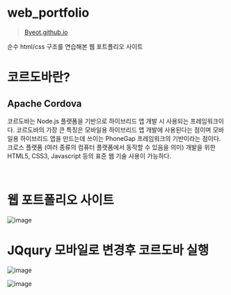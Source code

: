 # web_portfolio

>[Byeot.github.io](https://Byeot.github.io)

순수 html/css 구조를 연습해본 웹 포트폴리오 사이트


# 코르도바란?

## Apache Cordova

 코르도바는 Node.js 플랫폼을 기반으로 하이브리드 앱 개발 시 사용되는 프레임워크이다. 코르도바의 가장 큰 특징은 모바일용 하이브리드 앱 개발에 사용된다는 점이며 모바일용 하이브리드 앱을 만드는데 쓰이는 PhoneGap 프레임워크의 기반이라는 점이다. 크로스 플랫폼 (여러 종류의 컴퓨터 플랫폼에서 동작할 수 있음을 의미) 개발을 위한 HTML5, CSS3, Javascript 등의 표준 웹 기술 사용이 가능하다.






<br>


# 웹 포트폴리오 사이트

![image](https://user-images.githubusercontent.com/94339420/204197238-ae7358ab-3c35-4d5b-bcad-07436d438197.png)


# JQqury 모바일로 변경후 코르도바 실행

![image](https://user-images.githubusercontent.com/94339420/204436013-7052e057-1686-47ca-aa34-181226b4562a.png)

![image](https://user-images.githubusercontent.com/94339420/204437500-8c423147-e7cc-4cac-b646-fab639a37186.png)


